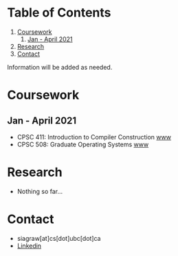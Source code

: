 
# Table of Contents

1.  [Coursework](#org538e7d9)
    1.  [Jan - April 2021](#org00f7940)
2.  [Research](#org6d28e7e)
3.  [Contact](#org2825255)

Information will be added as needed. 


<a id="org538e7d9"></a>

# Coursework


<a id="org00f7940"></a>

## Jan - April 2021

-   CPSC 411: Introduction to Compiler Construction [www](<https://www.students.cs.ubc.ca/~cs-411/2020w2/index.html>)
-   CPSC 508: Graduate Operating Systems [www](<https://www.seltzer.com/margo/teaching/CS508.21/index.html>)


<a id="org6d28e7e"></a>

# Research

-   Nothing so far&#x2026;


<a id="org2825255"></a>

# Contact

-   siagraw[at]cs[dot]ubc[dot]ca
-   [Linkedin](https://www.linkedin.com/in/sidhartha-agrawal/)

